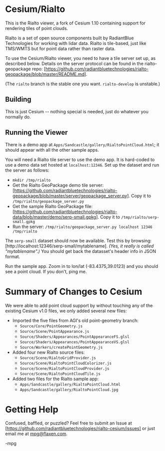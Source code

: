 Cesium/Rialto
=============

This is the Rialto viewer, a fork of Cesium 1.10 containing support for
rendering tiles of point clouds.

Rialto is a set of open source components built by RadiantBlue Technologies
for working with lidar data. Rialto is tile-based, just like TMS/WMTS but
for point data rather than raster data.

To use the Cesium/Rialto viewer, you need to have a tile server set up,
as described below. Details on the server protocol can be found in the
rialto-geopackage repo: [https://github.com/radiantbluetechnologies/rialto-geopackage/blob/master/README.md].

(The `rialto` branch is the stable one you want. `rialto-develop` is unstable.)


Building
--------

This is just Cesium -- nothing special is needed, just do whatever you
normally do.



Running the Viewer
------------------

There is a demo app at `Apps/Sandcastle/gallery/RialtoPointCloud.html`; it
should appear with all the other sample apps.

You will need a Rialto tile server to use the demo app. It is hard-coded to use a demo data set hosted at `localhost:12346`. Set up the dataset and
run the server as follows:
  * `mkdir /tmp/rialto`
  * Get the Rialto GeoPackage demo tile server: [https://github.com/radiantbluetechnologies/rialto-geopackage/blob/master/server/geopackage_server.py]. Copy it to `/tmp/rialto/geopackage_server.py`
  * Get the sample Rialto GeoPackage file: [https://github.com/radiantbluetechnologies/rialto-data/blob/master/demo/serp-small.gpkg]. Copy it to `/tmp/rialto/serp-small.gpkg`
  * Run the server: `/tmp/rialto/geopackage_server.py localhost 12346 /tmp/rialto`

The `serp-small` dataset should now be available. Test this by browsing:
[http://localhost:12346/serp-small/mytablename]. _(Yes, it really is
called "mytablename".)_ You should get back the datasset's header info in
JSON format.

Run the sample app. Zoom in to lon/lat (-83.4375,39.0123) and you should see
a point cloud. If you don't, ping me.



Summary of Changes to Cesium
============================

We were able to add point cloud support by without touching any of the 
existing Cesium v1.0 files, we only added several new files:
  * Imported the five files from AGI's old point-geometry branch:
    * `Source/Core/PointGeometry.js`
    * `Source/Scene/PointAppearance.js`
    * `Source/Shaders/Appearances/PointAppearanceFS.glsl`
    * `Source/Shaders/Appearances/PointAppearanceVS.glsl`
    * `Source/Workers/createPointGeometry.js`
  * Added four new Rialto source files:
    * `Source/Scene/RialtoGridProvider.js`
    * `Source/Scene/RialtoPointCloudColorizer.js`
    * `Source/Scene/RialtoPointCloudProvider.js`
    * `Source/Scene/RialtoPointCloudTile.js`
  * Added two files for the Rialto sample app:
    * `Apps/Sandcastle/gallery/RialtoPointCloud.html`
    * `Apps/Sandcastle/gallery/RialtoPointCloud.jpg`


    
Getting Help
============

Confused, baffled, or puzzled? Feel free to submit an Issue at
[https://github.com/radiantbluetechnologies/rialto-cesium/issues] or
just email me at mpg@flaxen.com.

-mpg

